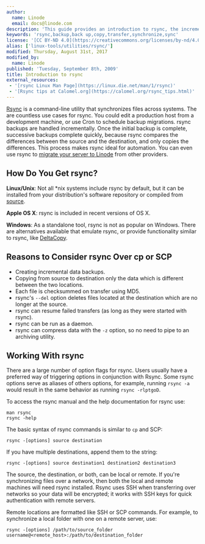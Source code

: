```yaml
---
author:
  name: Linode
  email: docs@linode.com
description: 'This guide provides an introduction to rsync, the incremental file transfer utility.'
keywords: 'rsync,backup,back up,copy,transfer,synchronize,sync'
license: '[CC BY-ND 4.0](https://creativecommons.org/licenses/by-nd/4.0)'
alias: ['linux-tools/utilities/rsync/']
modified: Thursday, August 31st, 2017
modified_by:
  name: Linode
published: 'Tuesday, September 8th, 2009'
title: Introduction to rsync
external_resources:
 - '[rsync Linux Man Page](https://linux.die.net/man/1/rsync)'
 - '[Rsync tips at Calomel.org](https://calomel.org/rsync_tips.html)'
---
```


[Rsync](https://rsync.samba.org/) is a command-line utility that synchronizes files across systems. The are countless use cases for rsync. You could edit a production host from a development machine, or use Cron to schedule backup migrations. rsync backups are handled incrementally. Once the initial backup is complete, successive backups complete quickly, because rsync compares the differences between the source and the destination, and only copies the differences. This process makes rsync ideal for automation. You can even use rsync to [migrate your server to Linode](/docs/migrate-to-linode/disk-images/migrating-a-server-to-your-linode) from other providers.



## How Do You Get rsync?
**Linux/Unix**: Not all *nix systems include rsync by default, but it can be installed from your distribution's software repository or compiled from [source](https://rsync.samba.org/download.html).

**Apple OS X**: rsync is included in recent versions of OS X.

**Windows**: As a standalone tool, rsync is not as popular on Windows. There are alternatives available that emulate rsync, or provide functionality similar to rsync, like [DeltaCopy](http://www.aboutmyip.com/AboutMyXApp/DeltaCopy.jsp). 


## Reasons to Consider **rsync** Over **cp** or **SCP**
- Creating incremental data backups.
- Copying from source to destination only the data which is different between the two locations. 
- Each file is checksummed on transfer using MD5.
- rsync's `--del` option deletes files located at the destination which are no longer at the source.
- rsync can resume failed transfers (as long as they were started with rsync).
- rsync can be run as a daemon.
- rsync can compress data with the `-z` option, so no need to pipe to an archiving utility.


## Working With rsync
There are a large number of option flags for rsync. Users usually have a preferred way of triggering options in conjunction with Rsync. Some rsync options serve as aliases of others options, for example, running `rsync -a` would result in the same behavior as running `rsync -rlptgoD`.


To access the rsync manual and the help documentation for rsync use: 

    man rsync
    rsync -help

The basic syntax of rsync commands is similar to `cp` and SCP: 

    rsync -[options] source destination

If you have multiple destinations, append them to the string:

    rsync -[options] source destination1 destination2 destination3

The source, the destination, or both, can be local or remote. If you're synchronizing files over a network, then both the local and remote machines will need rsync installed. Rsync uses SSH when transferring over networks so your data will be encrypted; it works with SSH keys for quick authentication with remote servers.

Remote locations are formatted like SSH or SCP commands. For example, to synchronize a local folder with one on a remote server, use:

    rsync -[options] /path/to/source_folder username@<remote_host>:/path/to/destination_folder
